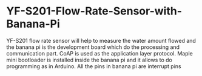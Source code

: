 # YF-S201-Flow-Rate-Sensor-with-Banana-Pi
YF-S201 flow rate sensor will help to measure the water amount flowed and the banana pi is the development board which do the processing and communication part. CoAP is used as the application layer protocol. Maple mini bootloader is installed inside the banana pi and it allows to do programming as in Arduino. All the pins in banana pi are interrupt pins
